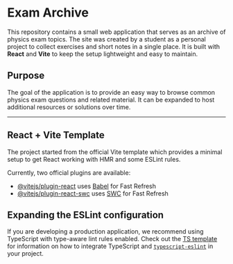 # Exam Archive

This repository contains a small web application that serves as an archive of physics exam topics. The site was created by a student as a personal project to collect exercises and short notes in a single place. It is built with **React** and **Vite** to keep the setup lightweight and easy to maintain.

## Purpose

The goal of the application is to provide an easy way to browse common physics exam questions and related material. It can be expanded to host additional resources or solutions over time.

---

## React + Vite Template

The project started from the official Vite template which provides a minimal setup to get React working with HMR and some ESLint rules.

Currently, two official plugins are available:

- [@vitejs/plugin-react](https://github.com/vitejs/vite-plugin-react/blob/main/packages/plugin-react) uses [Babel](https://babeljs.io/) for Fast Refresh
- [@vitejs/plugin-react-swc](https://github.com/vitejs/vite-plugin-react/blob/main/packages/plugin-react-swc) uses [SWC](https://swc.rs/) for Fast Refresh

## Expanding the ESLint configuration

If you are developing a production application, we recommend using TypeScript with type-aware lint rules enabled. Check out the [TS template](https://github.com/vitejs/vite/tree/main/packages/create-vite/template-react-ts) for information on how to integrate TypeScript and [`typescript-eslint`](https://typescript-eslint.io) in your project.
